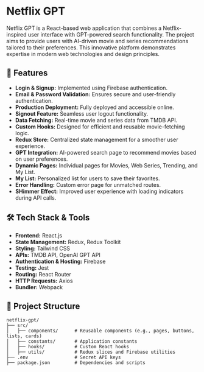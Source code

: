 # Netflix GPT

Netflix GPT is a React-based web application that combines a Netflix-inspired user interface with GPT-powered search functionality. The project aims to provide users with AI-driven movie and series recommendations tailored to their preferences. This innovative platform demonstrates expertise in modern web technologies and design principles.

## 🚀 Features

- **Login & Signup:** Implemented using Firebase authentication.
- **Email & Password Validation:** Ensures secure and user-friendly authentication.
- **Production Deployment:** Fully deployed and accessible online.
- **Signout Feature:** Seamless user logout functionality.
- **Data Fetching:** Real-time movie and series data from TMDB API.
- **Custom Hooks:** Designed for efficient and reusable movie-fetching logic.
- **Redux Store:** Centralized state management for a smoother user experience.
- **GPT Integration:** AI-powered search page to recommend movies based on user preferences.
- **Dynamic Pages:** Individual pages for Movies, Web Series, Trending, and My List.
- **My List:** Personalized list for users to save their favorites.
- **Error Handling:** Custom error page for unmatched routes.
- **SHimmer Effect:** Improved user experience with loading indicators during API calls.

## 🛠️ Tech Stack & Tools

- **Frontend:** React.js
- **State Management:** Redux, Redux Toolkit
- **Styling:** Tailwind CSS
- **APIs:** TMDB API, OpenAI GPT API
- **Authentication & Hosting:** Firebase
- **Testing:** Jest
- **Routing:** React Router
- **HTTP Requests:** Axios
- **Bundler:** Webpack

## 📁 Project Structure
```
netflix-gpt/
├── src/
│   ├── components/      # Reusable components (e.g., pages, buttons, lists, cards)
│   ├── constants/       # Application constants
│   ├── hooks/           # Custom React hooks
│   ├── utils/           # Redux slices and Firebase utilities
├── .env                 # Secret API keys
├── package.json         # Dependencies and scripts
```  
